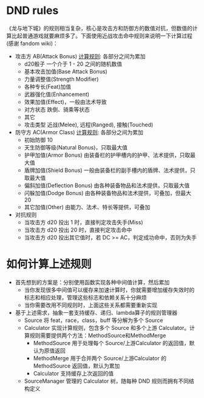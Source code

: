 # DND rules
《龙与地下城》的规则相当复杂，核心是攻击方和防御方的数值对抗，但数值的计算比起普通游戏就要麻烦多了。下面使用近战攻击命中规则来说明一下计算过程(感谢 fandom wiki)：
- 攻击方 AB(Attack Bonus) [计算规则](https://nwn.fandom.com/wiki/Attack_bonus): 各部分之间为累加
  - d20骰子  一个介于 1 - 20 之间的随机数值
  - 基本攻击加值(Base Attack Bonus)
  - 力量调整值(Strength Modifier)
  - 各种专长(Feat)加值
  - 武器强化值(Enhancement)
  - 效果加值(Effect)，一般由法术导致
  - 对方状态  跌倒、骑乘等状态
  - 其它
  - 攻击类型  近战(Melee), 远程(Ranged), 接触(Touched)
- 防守方 AC(Armor Class) [计算规则](https://nwn.fandom.com/wiki/Armor_class): 各部分之间为累加
  - 初始防御 10
  - 天生防御等级(Natural Bonus)，只取最大值
  - 护甲加值(Armor Bonus) 由装备栏的护甲槽内的护甲、法术提供，只取最大值
  - 盾牌加值(Shield Bonus) 一般由装备栏的副手槽内的盾牌、法术提供，只取最大值
  - 偏斜加值(Deflection Bonus) 由各种装备物品和法术提供，只取最大值
  - 闪躲加值(Dodge Bonus) 由各种装备物品和法术提供，可叠加，但最大 20
  - 其它加值(Other) 由能力、法术、特长等提供，可叠加
- 对抗规则
  - 当攻击方 d20 投出 1 时，直接判定攻击失手(Miss)
  - 当攻击方 d20 投出 20 时，直接判定攻击命中
  - 当攻击方 d20 投出其它值时，若 DC >= AC，判定成功命中，否则为失手
  
# 如何计算上述规则
- 首先想到的方案是：分别使用函数实现各种中间值计算，然后累加
  - 当你发现很多中间值可以缓存来加速计算时，你就需要增加缓存失效时的标志和相应处理，管理这些标志和依赖关系十分麻烦
  - 当你需要改用不同规则时，上面这些关系都需要重新实现
- 基于上述需求，抽象一套支持缓存、递归、lambda算子的规则管理器
  - Source 将 feat，race，class，buff 等分解为多个 Source
  - Calculator 实现计算规则，包含多个 Source 和多个上游 Calculator。计算规则需要提供两个方法：MethodSource和MethodMerge
    - MethodSource 用于处理每个 Source/上游Calculator 的返回值，默认为原值返回
    - MethodMerge 用于合并两个 Source/上游Calculator 的 MethodSource 返回值，默认为累加
    - Calculator 支持缓存上次返回的值
  - SourceManager 管理的 Calculator 树，随每种 DND 规则而拥有不同结构定义

